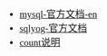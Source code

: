 <span  style="font-family: Simsun,serif; font-size: 17px; ">

- [mysql-官方文档-en](https://dev.mysql.com/doc/refman/8.0/en/)
- [sqlyog-官方文档](https://sqlyogkb.webyog.com/article/157-connecting-using-ssl-encryption)
- [count说明](https://dev.mysql.com/doc/refman/8.0/en/counting-rows.html)

</span>